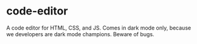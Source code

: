 # code-editor
A code editor for HTML, CSS, and JS.
Comes in dark mode only, because we developers are dark mode champions.
Beware of bugs.
